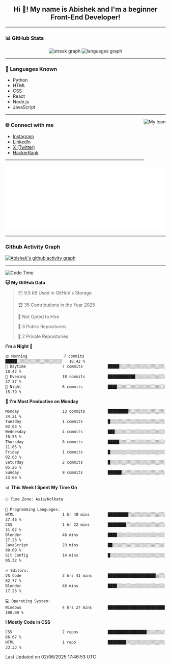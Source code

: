 <h2 align="center">Hi 👋! My name is <b>Abishek</b> and I'm a beginner Front-End Developer!</h2>

---

### 📊 GitHub Stats

<div align="center">
  <img src="https://streak-stats.demolab.com?user=Abishek-Web-Co&locale=en&mode=daily&theme=dracula&hide_border=false&border_radius=5" height="150" alt="streak graph" />
  <img src="https://github-readme-stats.vercel.app/api/top-langs?username=Abishek-Web-Co&locale=en&hide_title=false&layout=compact&card_width=320&langs_count=5&theme=dracula&hide_border=false" height="150" alt="languages graph" />
</div>

---

### 🧠 Languages Known

- Python  
- HTML  
- CSS  
- React  
- Node.js  
- JavaScript  

---

<img align="right" height="150" src="https://abish-file.web.app/assets/favicon.png" alt="My Icon" />

### 🌐 Connect with me

- [Instagram](https://www.instagram.com/abishek.xe/)
- [LinkedIn](https://www.linkedin.com/in/abishek-m-xe54z/)
- [X (Twitter)](https://x.com/abishekm0613)
- [HackerRank](https://www.hackerrank.com/profile/abishekinterspa1)

---


<div align="center">
  <img height="200" src="pic.png" alt="Profile Picture" />
</div>

---

### Github Activity Graph

[![Abishek's github activity graph](https://github-readme-activity-graph.vercel.app/graph?username=Abishek-Web-Co&bg_color=0d1117&color=ffffff&line=9e4c98&point=9e4c9c&area=true&hide_border=true)](https://github.com/ashutosh00710/github-readme-activity-graph)

---

<!--START_SECTION:waka-->
![Code Time](http://img.shields.io/badge/Code%20Time-9%20hrs%2051%20mins-blue)

**🐱 My GitHub Data** 

> 📦 9.5 kB Used in GitHub's Storage 
 > 
> 🏆 35 Contributions in the Year 2025
 > 
> 🚫 Not Opted to Hire
 > 
> 📜 3 Public Repositories 
 > 
> 🔑 2 Private Repositories 
 > 
**I'm a Night 🦉** 

```text
🌞 Morning                7 commits           █████░░░░░░░░░░░░░░░░░░░░   18.42 % 
🌆 Daytime                7 commits           █████░░░░░░░░░░░░░░░░░░░░   18.42 % 
🌃 Evening                18 commits          ████████████░░░░░░░░░░░░░   47.37 % 
🌙 Night                  6 commits           ████░░░░░░░░░░░░░░░░░░░░░   15.79 % 
```
📅 **I'm Most Productive on Monday** 

```text
Monday                   13 commits          █████████░░░░░░░░░░░░░░░░   34.21 % 
Tuesday                  1 commits           █░░░░░░░░░░░░░░░░░░░░░░░░   02.63 % 
Wednesday                4 commits           ███░░░░░░░░░░░░░░░░░░░░░░   10.53 % 
Thursday                 8 commits           █████░░░░░░░░░░░░░░░░░░░░   21.05 % 
Friday                   1 commits           █░░░░░░░░░░░░░░░░░░░░░░░░   02.63 % 
Saturday                 2 commits           █░░░░░░░░░░░░░░░░░░░░░░░░   05.26 % 
Sunday                   9 commits           ██████░░░░░░░░░░░░░░░░░░░   23.68 % 
```


📊 **This Week I Spent My Time On** 

```text
🕑︎ Time Zone: Asia/Kolkata

💬 Programming Languages: 
HTML                     1 hr 40 mins        █████████░░░░░░░░░░░░░░░░   37.46 % 
CSS                      1 hr 22 mins        ████████░░░░░░░░░░░░░░░░░   31.02 % 
Blender                  46 mins             ████░░░░░░░░░░░░░░░░░░░░░   17.23 % 
JavaScript               23 mins             ██░░░░░░░░░░░░░░░░░░░░░░░   08.69 % 
Git Config               14 mins             █░░░░░░░░░░░░░░░░░░░░░░░░   05.32 % 

🔥 Editors: 
VS Code                  3 hrs 41 mins       █████████████████████░░░░   82.77 % 
Blender                  46 mins             ████░░░░░░░░░░░░░░░░░░░░░   17.23 % 

💻 Operating System: 
Windows                  4 hrs 27 mins       █████████████████████████   100.00 % 
```

**I Mostly Code in CSS** 

```text
CSS                      2 repos             █████████████████░░░░░░░░   66.67 % 
HTML                     1 repo              ████████░░░░░░░░░░░░░░░░░   33.33 % 
```




 Last Updated on 02/06/2025 17:46:53 UTC
<!--END_SECTION:waka-->

